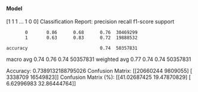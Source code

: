 #### Model
[1 1 1 ... 1 0 0]
Classification Report:
              precision    recall  f1-score   support

           0       0.86      0.68      0.76  30469299
           1       0.63      0.83      0.72  19888532

    accuracy                           0.74  50357831
   macro avg       0.74      0.76      0.74  50357831
weighted avg       0.77      0.74      0.74  50357831

Accuracy: 0.7389132188795026
Confusion Matrix:
[[20660244  9809055]
 [ 3338709 16549823]]
Confusion Matrix (%):
[[41.02687425 19.47870829]
 [ 6.62996983 32.86444764]]
